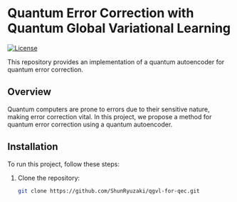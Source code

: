 # Quantum Error Correction with Quantum Global Variational Learning

[![License](https://img.shields.io/badge/License-MIT-blue.svg)](LICENSE)

This repository provides an implementation of a quantum autoencoder for quantum error correction.

## Overview

Quantum computers are prone to errors due to their sensitive nature, making error correction vital. In this project, we propose a method for quantum error correction using a quantum autoencoder.

## Installation

To run this project, follow these steps:

1. Clone the repository:

   ```bash
   git clone https://github.com/ShunRyuzaki/qgvl-for-qec.git

